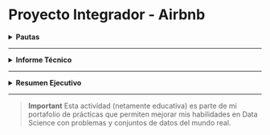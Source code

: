 # Proyecto Integrador - Airbnb

<details>
 
  **<summary>Pautas</summary>**  
<div id='id0' /> 

Módulo 5: Data Analytics<br />
Instructor: Mario Esteban Suaza Medina<br />
 
**El objetivo de este trabajo práctico es aplicar los conceptos y técnicas aprendidos en el modulo para realizar un análisis exploratorio y descriptivo de un conjunto de datos reales.**

Para realizar el trabajo práctico se deberá seguir los siguientes pasos:

1. Descargar archivos con los datos [indicar la fuente o el enlace].
2. Importar los datos en un la herramienta que deseen utilizar (Power Bi, Python)
3. Realizar una limpieza y validación preliminar de los datos, identificando y tratando posibles valores faltantes, erróneos o atípicos.
4. Realizar un análisis exploratorio de los datos, utilizando los conceptos aprendidos sobe dataviz y estadística para describir las variables y sus relaciones.
5. Responder a las preguntas que plantea el negocio sobre el dataset elegido.
6. Elaborar un texto con las conclusiones de los resultados del análisis, incluyendo una introducción, una descripción de los datos, algunas respuestas a las preguntas planteadas, y unas conclusiones finales.

### AirBnB

![N|Solid](https://piernine.co/wp-content/uploads/elementor/thumbs/Airbnb-red-lrg-1080x675-1-ph818omam1mv695ypg24xjogcbkjrurf7dgvyjglnk.jpeg)

El objetivo que se busca con el análisis de los datos seleccionados es realizar una análisis exploratorio de tipo descriptivo para entender el negocio de airbnb. 
En base al análisis descriptivo encontrar oportunidades de inversión que puedan ser capitalizadas utilizando dicho modelo de negocio.

#### Preguntas 

* ¿Qué podemos describir con los datasets acerca del negocio de airbnb?
* ¿Cuál es la mejor forma de invertir en AirBnb?
* ¿Cómo se compara con otras alternativas de inversión?
* Si presentamos nuestras conclusiones a un grupo inversor: ¿Qué propuestas le haríamos?
* ¿En donde sugerimos invertir?
* ¿En qué tipo de propiedad?

#### Recursos
| Archivo
| ------ 
| calendar.csv: (incluye datos de ocupación, precio, etc.)  
| listings.csv: Detalle de cada operación de Listing (incluye datos descriptivos de la vivienda (ambientes, host, noches mínimas y máximas, cantidad de reviews)
| reviews.csv Datos de review de los usuarios.

[Ir a las pautas](#id0)
</details>

---

<details>
 
  **<summary>Informe Técnico</summary>**  
<div id='id00' /> 


**Índice**
1. [Recopilación de datos](#idIT1)
2. [Preparación de datos](#idIT2)
3. [Introducción de datos](#idIT3)
4. [Procesamiento / limpieza de datos](#idIT4)
5. [Interpretación de datos](#idIT5)
6. [Almacenamiento de datos](#idIT6)


<div id='idIT1' />
  
### Recopilación de datos (Data collection)
Las fuentes de datos fueron suministrada por #Henry en archivos csv, los cuales se descargaron a través de la plataforma students.

La tarea se centrará en datos históricos.

[Ir al índice del Informe Técnico](#id00)

<div id='idIT2' />
  
### Preparación de datos (Data preparation)
Texto del segundo apartado
[Ir al índice del Informe Técnico](#id00)
  
<div id='idIT3' />
  
### Introducción de datos (Data entry)
Texto del segundo apartado
[Ir al índice del Informe Técnico](#id00)

<div id='idIT4' />
  
### Procesamiento / limpieza de datos (Data processing/cleaning)
Texto del segundo apartado
[Ir al índice del Informe Técnico](#id00)

<div id='idIT5' />
  
### Interpretación de datos (Data interpretation)
Texto del segundo apartado
[Ir al índice del Informe Técnico](#id00)

<div id='idIT6' />
  
### Almacenamiento de datos (Data storage)
Texto del segundo apartado
[Ir al índice del Informe Técnico](#id00)

</details>

---

<details>
 
  **<summary>Resumen Ejecutivo</summary>**  
<div id='id000' /> 
 
**Índice**
1. [Recopilación de datos](#idRE1)
2. [Preparación de datos](#idRE2)
3. [Introducción de datos](#idRE3)
4. [Procesamiento / limpieza de datos](#idRE4)
5. [Interpretación de datos](#idRE5)
6. [Almacenamiento de datos](#idRE6)


<div id='idRE1' />
  
### Recopilación de datos (Data collection)
Texto del primer apartado
[Ir al índice del Resumen Ejecutivo](#id000)

</details>

---

> **Important** 
> Esta actividad (netamente educativa) es parte de mi portafolio de prácticas que permiten mejorar mis habilidades en Data Science con problemas y conjuntos de datos del mundo real.
